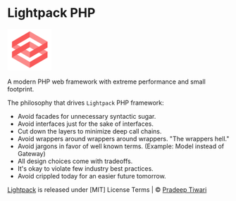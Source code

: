 # Lightpack PHP
<img src="_media/logo.png" style="width: 20%">

<p class="tip">A modern PHP web framework with extreme performance and small footprint.</p>

The philosophy that drives `Lightpack` PHP framework:

* Avoid facades for unnecessary syntactic sugar.
* Avoid interfaces just for the sake of interfaces.
* Cut down the layers to minimize deep call chains.
* Avoid wrappers around wrappers around wrappers. "The wrappers hell."
* Avoid jargons in favor of well known terms. (Example: Model instead of Gateway)
* All design choices come with tradeoffs.
* It's okay to violate few industry best practices.
* Avoid crippled today for an easier future tomorrow.

[Lightpack](https://github.com/lightpack/) is released under [MIT] License Terms | &copy; [Pradeep Tiwari](https://github.com/pradeep-tiwari) 
